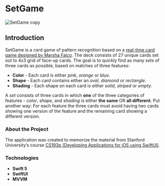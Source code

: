 # SetGame

![SetGame copy](https://user-images.githubusercontent.com/77430390/111865045-e3943880-8921-11eb-9ae6-ec46a2f75c8e.jpg) 

## Introduction
SetGame is a card game of pattern recognition based on a [real-time card game designed by Marsha Falco](https://en.wikipedia.org/wiki/Set_(card_game)#Basic_combinatorics_of_Set). 
The deck consists of 27 unique cards set out to 4x3 grid of face-up cards. The goal is to quickly find as many *sets* of three cards as possible, based on matches of three features:
- **Color** - Each card is either *pink*, *orange* or *blue*.
- **Shape** - Each card contains either an *oval*, *diamond* or *rectangle*.
- **Shading** - Each shape on each card is either *solid*, *striped* or *empty*.

A *set* consists of three cards in which **one** of the three categories of features - *color*, *shape*, and *shading* is either **the same** OR **all different**. Put another way: For each feature the three cards must avoid having two cards showing one version of the feature and the remaining card showing a different version.

### About the Project
The application was created to memorize the material from Stanford University’s course [CS193p (Developing Applications for iOS using SwiftUI)](https://cs193p.sites.stanford.edu).

### Technologies
- **Swift 5**
- **SwiftUI**
- **MVVM**
